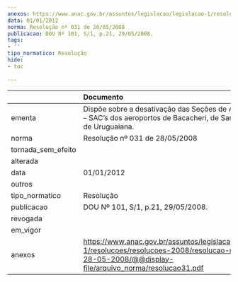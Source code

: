 ```yaml
---
anexos: https://www.anac.gov.br/assuntos/legislacao/legislacao-1/resolucoes/resolucoes-2008/resolucao-no-031-de-28-05-2008/@@display-file/arquivo_norma/resolucao31.pdf
data: 01/01/2012
norma: Resolução nº 031 de 28/05/2008
publicacao: DOU Nº 101, S/1, p.21, 29/05/2008.
tags:
- ''
tipo_normatico: Resolução
hide: 
- toc 
 
---
```


|                    | Documento                                                                                                                                                       |
|:-------------------|:----------------------------------------------------------------------------------------------------------------------------------------------------------------|
| ementa             | Dispõe sobre a desativação das Seções de Aviação Civil – SAC’s dos aeroportos de Bacacheri, de Santa Maria e de Uruguaiana.                                     |
| norma              | Resolução nº 031 de 28/05/2008                                                                                                                                  |
| tornada_sem_efeito |                                                                                                                                                                 |
| alterada           |                                                                                                                                                                 |
| data               | 01/01/2012                                                                                                                                                      |
| outros             |                                                                                                                                                                 |
| tipo_normatico     | Resolução                                                                                                                                                       |
| publicacao         | DOU Nº 101, S/1, p.21, 29/05/2008.                                                                                                                              |
| revogada           |                                                                                                                                                                 |
| em_vigor           |                                                                                                                                                                 |
| anexos             | https://www.anac.gov.br/assuntos/legislacao/legislacao-1/resolucoes/resolucoes-2008/resolucao-no-031-de-28-05-2008/@@display-file/arquivo_norma/resolucao31.pdf |
